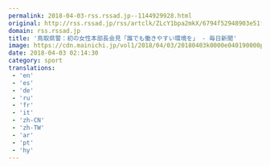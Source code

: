 ```yaml
---
permalink: 2018-04-03-rss.rssad.jp--1144929928.html
original: http://rss.rssad.jp/rss/artclk/ZLcY1bpa2mkX/6794f52948903e51f3489669db4757e6?ul=weCJsfMQGj87SxdGf51gv1uR.Avvd9njHO6XPARzcUwEaRGWSN13LRGMYQPMNZqdWJQjcwaEFHNf06HHmZ5tgkyGLkMz
domain: rss.rssad.jp
title: '鳥取県警：初の女性本部長会見「誰でも働きやすい環境を」 - 毎日新聞'
image: https://cdn.mainichi.jp/vol1/2018/04/03/20180403k0000e040190000p/9.jpg?1
date: 2018-04-03 02:14:30
category: sport
translations: 
 - 'en'
 - 'es'
 - 'de'
 - 'ru'
 - 'fr'
 - 'it'
 - 'zh-CN'
 - 'zh-TW'
 - 'ar'
 - 'pt'
 - 'hy'
---
```


